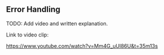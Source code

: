 ## Error Handling

TODO: Add video and written explanation.

Link to video clip:

https://www.youtube.com/watch?v=Mm4G_uUl86U&t=35m13s
